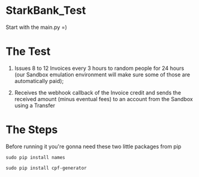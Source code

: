 # StarkBank_Test
Start with the main.py =)

# The Test
1. Issues 8 to 12 Invoices every 3 hours to random people for 24 hours (our Sandbox
emulation environment will make sure some of those are automatically paid);

2. Receives the webhook callback of the Invoice credit and sends the received amount
(minus eventual fees) to an account from the Sandbox using a Transfer

# The Steps
Before running it you're gonna need these two little packages from pip
```
sudo pip install names
```
```
sudo pip install cpf-generator
```
